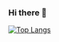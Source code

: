 ### Hi there 👋
[![Top Langs](https://github-readme-stats.vercel.app/api/top-langs/?username=wyattshanahan&show_icons=true&theme=tokyonight&langs_count=8)](https://github.com/anuraghazra/github-readme-stats)

<!--
**wyattshanahan/wyattshanahan** is a ✨ _special_ ✨ repository because its `README.md` (this file) appears on your GitHub profile.

Here are some ideas to get you started:

- 🔭 I’m currently working on ...
- 🌱 I’m currently learning ...
- 👯 I’m looking to collaborate on ...
- 🤔 I’m looking for help with ...
- 💬 Ask me about ...
- 📫 How to reach me: ...
- 😄 Pronouns: ...
- ⚡ Fun fact: ...
-->
